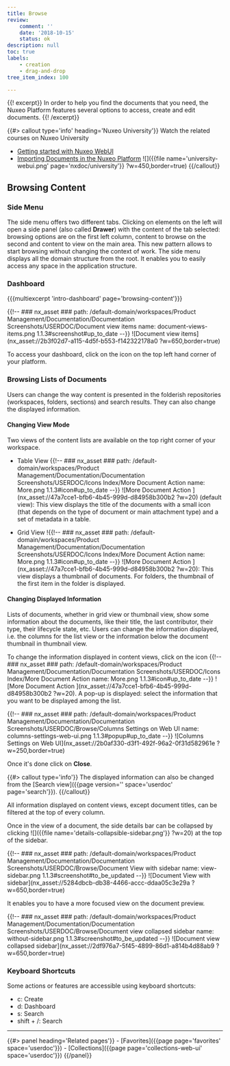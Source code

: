 ```yaml
---
title: Browse
review:
    comment: ''
    date: '2018-10-15'
    status: ok
description: null
toc: true
labels:
    - creation
    - drag-and-drop
tree_item_index: 100

---
```

{{! excerpt}}
In order to help you find the documents that you need, the Nuxeo Platform features several options to access, create and edit documents.
{{! /excerpt}}

{{#> callout type='info' heading='Nuxeo University'}}
Watch the related courses on Nuxeo University
- [Getting started with Nuxeo WebUI](https://university.nuxeo.com/learn/public/course/view/elearning/92/getting-started-with-nuxeo-web-ui)
- [Importing Documents in the Nuxeo Platform](https://university.nuxeo.com/learn/public/course/view/elearning/86/DataCapture)
![]({{file name='university-webui.png' page='nxdoc/university'}} ?w=450,border=true)
{{/callout}}

## Browsing Content

### Side Menu

The side menu offers two different tabs. Clicking on elements on the left will open a side panel (also called **Drawer**) with the content of the tab selected: browsing options are on the first left column, content to browse on the second and content to view on the main area.
This new pattern allows to start browsing without changing the context of work.
The side menu displays all the domain structure from the root. It enables you to easily access any space in the application structure.

### Dashboard

{{{multiexcerpt 'intro-dashboard' page='browsing-content'}}}

{{!--     ### nx_asset ###
    path: /default-domain/workspaces/Product Management/Documentation/Documentation Screenshots/USERDOC/Document view items
    name: document-views-items.png
    1.1.3#screenshot#up_to_date
--}}
![Document view items](nx_asset://2b3f02d7-a115-4d5f-b553-f142322178a0 ?w=650,border=true)

To access your dashboard, click on the icon on the top left hand corner of your platform.

### Browsing Lists of Documents

Users can change the way content is presented in the folderish repositories (workspaces, folders, sections) and search results. They can also change the displayed information.

#### Changing View Mode

Two views of the content lists are available on the top right corner of your workspace.

- Table View {{!--     ### nx_asset ###
    path: /default-domain/workspaces/Product Management/Documentation/Documentation Screenshots/USERDOC/Icons Index/More Document Action
    name: More.png
    1.1.3#icon#up_to_date
--}}
![More Document Action ](nx_asset://47a7cce1-bfb6-4b45-999d-d84958b300b2 ?w=20) (default view): This view displays the title of the documents with a small icon (that depends on the type of document or main attachment type) and a set of metadata in a table.

- Grid View !{{!--     ### nx_asset ###
    path: /default-domain/workspaces/Product Management/Documentation/Documentation Screenshots/USERDOC/Icons Index/More Document Action
    name: More.png
    1.1.3#icon#up_to_date
--}}
![More Document Action ](nx_asset://47a7cce1-bfb6-4b45-999d-d84958b300b2 ?w=20): This view displays a thumbnail of documents. For folders, the thumbnail of the first item in the folder is displayed.

#### Changing Displayed Information

Lists of documents, whether in grid view or thumbnail view, show some information about the documents, like their title, the last contributor, their type, their lifecycle state, etc. Users can change the information displayed, i.e. the columns for the list view or the information below the document thumbnail in thumbnail view.

To change the information displayed in content views, click on the icon&nbsp;{{!--     ### nx_asset ###
    path: /default-domain/workspaces/Product Management/Documentation/Documentation Screenshots/USERDOC/Icons Index/More Document Action
    name: More.png
    1.1.3#icon#up_to_date
--}}
![More Document Action ](nx_asset://47a7cce1-bfb6-4b45-999d-d84958b300b2 ?w=20). A pop-up is displayed: select the information that you want to be displayed among the list.

{{!--     ### nx_asset ###
    path: /default-domain/workspaces/Product Management/Documentation/Documentation Screenshots/USERDOC/Browse/Columns Settings on Web UI
    name: columns-settings-web-ui.png
    1.1.3#popup#up_to_date
--}}
![Columns Settings on Web UI](nx_asset://2b0af330-d3f1-492f-96a2-0f31d582961e ?w=250,border=true)

Once it's done click on **Close**.

{{#> callout type='info'}}
The displayed information can also be changed from the [Search view]({{page version='' space='userdoc' page='search'}}).
{{/callout}}

All information displayed on content views, except document titles, can be filtered at the top of every column.


Once in the view of a document, the side details bar can be collapsed by clicking ![]({{file name='details-collapsible-sidebar.png'}} ?w=20) at the top of the sidebar.

{{!--     ### nx_asset ###
    path: /default-domain/workspaces/Product Management/Documentation/Documentation Screenshots/USERDOC/Browse/Document View with sidebar
    name: view-sidebar.png
    1.1.3#screenshot#to_be_updated
--}}
![Document View with sidebar](nx_asset://5284dbcb-db38-4466-accc-ddaa05c3e29a ?w=650,border=true)

It enables you to have a more focused view on the document preview.

{{!--     ### nx_asset ###
    path: /default-domain/workspaces/Product Management/Documentation/Documentation Screenshots/USERDOC/Browse/Document view collapsed sidebar
    name: without-sidebar.png
    1.1.3#screenshot#to_be_updated
--}}
![Document view collapsed sidebar](nx_asset://2df976a7-5f45-4899-86d1-a814b4d88ab9 ?w=650,border=true)

### Keyboard Shortcuts

Some actions or features are accessible using keyboard shortcuts:
- c: Create
- d: Dashboard
- s: Search
- shift + /: Search


* * *

<div class="row" data-equalizer data-equalize-on="medium">
<div class="column medium-6">
{{#> panel heading='Related pages'}}
- [Favorites]({{page page='favorites' space='userdoc'}})
- [Collections]({{page page='collections-web-ui' space='userdoc'}})
{{/panel}}
</div>

<div class="column medium-6">
</div>
</div>
